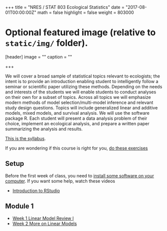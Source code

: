 +++
title = "NRES / STAT 803 Ecological Statistics"
date = "2017-08-01T00:00:00Z"
math = false
highlight = false
weight = 803000
# Optional featured image (relative to `static/img/` folder).
[header]
image = ""
caption = ""

+++

We will cover a broad sample of statistical topics relevant to ecologists; the intent is to provide an introduction enabling student to intelligently follow a seminar or scientific paper utilizing these methods. Depending on the needs and interests of the students we will enable students to conduct analyses on their own for a subset of topics. Across all topics we will emphasize modern methods of model selection/multi-model inference and relevant study design questions. Topics will include generalized linear and additive models, mixed models, and survival analysis. We will use the software package R. Each student will present a data analysis problem of their choice, implement an ecological analysis, and prepare a written paper summarizing the analysis and results.

[This is the syllabus][syllabus].  

If you are wondering if this course is right for you, [do these exercises](readiness/)

## Setup

Before the first week of class, you need to [install some software on your computer][computer-setup]. If you want some help, watch these videos

* [Introduction to RStudio](https://youtu.be/FNrCxTSzq6s)

## Module 1

- [Week 1 Linear Model Review I][Week_1]
- [Week 2 More on Linear Models][Week_2]

[syllabus]: syllabus/
[computer-setup]: computer-setup/
[Week_1]: Week_1/
[Week_2]: Week_2/